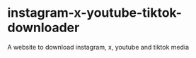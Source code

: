 # instagram-x-youtube-tiktok-downloader
A website to download instagram, x, youtube and tiktok media 
